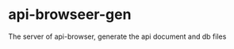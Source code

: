 api-browseer-gen
================

The server of api-browser, generate the api document and db files
